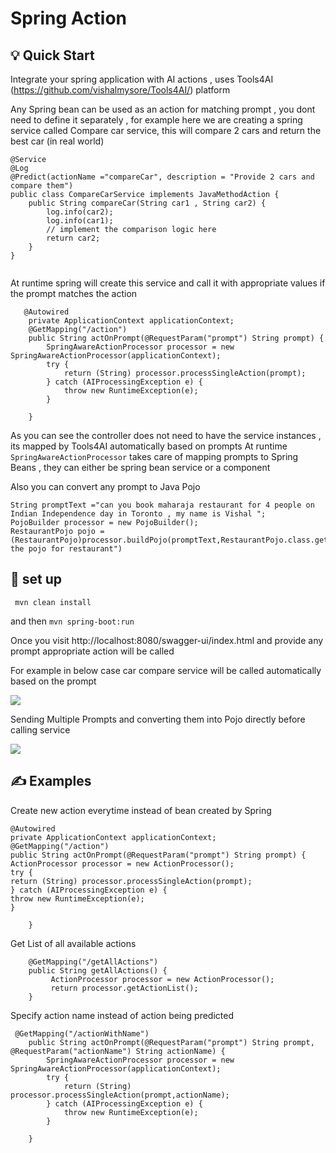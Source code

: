 # Spring Action

## 💡 Quick Start

Integrate your spring application with AI actions , uses Tools4AI (https://github.com/vishalmysore/Tools4AI/) platform 

Any Spring bean can be used as an action for matching prompt , you dont need to define it separately  , for example 
here we are creating a spring service called Compare car service, this will compare 2 cars and return the best car (in real world)

```
@Service
@Log
@Predict(actionName ="compareCar", description = "Provide 2 cars and compare them")
public class CompareCarService implements JavaMethodAction {
    public String compareCar(String car1 , String car2) {
        log.info(car2);
        log.info(car1);
        // implement the comparison logic here
        return car2;
    }
}


```

At runtime spring will create this service and call it with appropriate values if the prompt matches the action

```
   @Autowired
    private ApplicationContext applicationContext;
    @GetMapping("/action")
    public String actOnPrompt(@RequestParam("prompt") String prompt) {
        SpringAwareActionProcessor processor = new SpringAwareActionProcessor(applicationContext);
        try {
            return (String) processor.processSingleAction(prompt);
        } catch (AIProcessingException e) {
            throw new RuntimeException(e);
        }

    }
```
As you can see the controller does not need to have the service instances , its mapped by Tools4AI automatically based on prompts
At runtime ```SpringAwareActionProcessor``` takes care of mapping prompts to Spring Beans , they can either be spring bean service
or a component

Also you can convert any prompt to Java Pojo

``` 
String promptText ="can you book maharaja restaurant for 4 people on Indian Independence day in Toronto , my name is Vishal ";
PojoBuilder processor = new PojoBuilder();
RestaurantPojo pojo = (RestaurantPojo)processor.buildPojo(promptText,RestaurantPojo.class.getName(),"RestaurantPojo","Build the pojo for restaurant")
```  


## 📝 set up
``` mvn clean install```

and then
```mvn spring-boot:run```

Once you visit http://localhost:8080/swagger-ui/index.html and provide any prompt appropriate action will be called 

For example in below case car compare service will be called automatically based on the prompt

<img src="swagger.PNG">

Sending Multiple Prompts and converting them into Pojo directly before calling service 

<img src="swagger2.PNG">  


<br>   


## ✍️ Examples

Create new action everytime instead of bean created by Spring
```
@Autowired
private ApplicationContext applicationContext;
@GetMapping("/action")
public String actOnPrompt(@RequestParam("prompt") String prompt) {
ActionProcessor processor = new ActionProcessor();
try {
return (String) processor.processSingleAction(prompt);
} catch (AIProcessingException e) {
throw new RuntimeException(e);
}

    }

```

Get List of all available actions
```
    @GetMapping("/getAllActions")
    public String getAllActions() {
         ActionProcessor processor = new ActionProcessor();
         return processor.getActionList();
    }

```
Specify action name instead of action being predicted 

```
 @GetMapping("/actionWithName")
    public String actOnPrompt(@RequestParam("prompt") String prompt, @RequestParam("actionName") String actionName) {
        SpringAwareActionProcessor processor = new SpringAwareActionProcessor(applicationContext);
        try {
            return (String) processor.processSingleAction(prompt,actionName);
        } catch (AIProcessingException e) {
            throw new RuntimeException(e);
        }

    }

```

<!-- I corrected a typo, There's only missing a library that regroup sentiment and use regex to grab a fraction of the last encoding sequence so you can actually feels like this is a smart Agent and not a simple JS script. Then you simply use this to let your Agent learn to not overfit or underfit the reward and it work as a super Agent for about nothing...(Nice work!) -->
